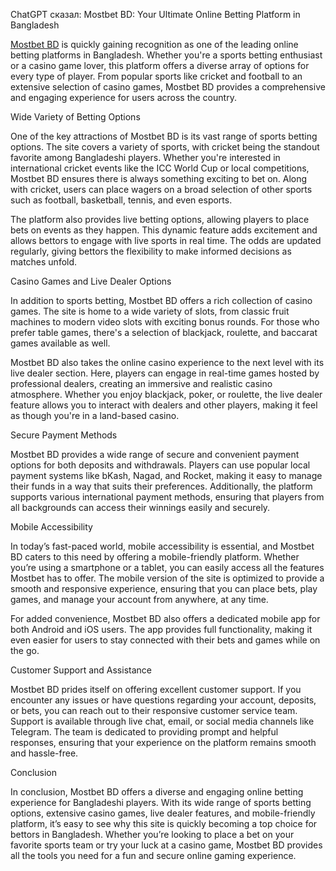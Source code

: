 ChatGPT сказал:
Mostbet BD: Your Ultimate Online Betting Platform in Bangladesh

<a href=https://mostbetbd.online/>Mostbet BD</a> is quickly gaining recognition as one of the leading online betting platforms in Bangladesh. Whether you're a sports betting enthusiast or a casino game lover, this platform offers a diverse array of options for every type of player. From popular sports like cricket and football to an extensive selection of casino games, Mostbet BD provides a comprehensive and engaging experience for users across the country.

Wide Variety of Betting Options

One of the key attractions of Mostbet BD is its vast range of sports betting options. The site covers a variety of sports, with cricket being the standout favorite among Bangladeshi players. Whether you're interested in international cricket events like the ICC World Cup or local competitions, Mostbet BD ensures there is always something exciting to bet on. Along with cricket, users can place wagers on a broad selection of other sports such as football, basketball, tennis, and even esports.

The platform also provides live betting options, allowing players to place bets on events as they happen. This dynamic feature adds excitement and allows bettors to engage with live sports in real time. The odds are updated regularly, giving bettors the flexibility to make informed decisions as matches unfold.

Casino Games and Live Dealer Options

In addition to sports betting, Mostbet BD offers a rich collection of casino games. The site is home to a wide variety of slots, from classic fruit machines to modern video slots with exciting bonus rounds. For those who prefer table games, there's a selection of blackjack, roulette, and baccarat games available as well.

Mostbet BD also takes the online casino experience to the next level with its live dealer section. Here, players can engage in real-time games hosted by professional dealers, creating an immersive and realistic casino atmosphere. Whether you enjoy blackjack, poker, or roulette, the live dealer feature allows you to interact with dealers and other players, making it feel as though you're in a land-based casino.

Secure Payment Methods

Mostbet BD provides a wide range of secure and convenient payment options for both deposits and withdrawals. Players can use popular local payment systems like bKash, Nagad, and Rocket, making it easy to manage their funds in a way that suits their preferences. Additionally, the platform supports various international payment methods, ensuring that players from all backgrounds can access their winnings easily and securely.

Mobile Accessibility

In today’s fast-paced world, mobile accessibility is essential, and Mostbet BD caters to this need by offering a mobile-friendly platform. Whether you’re using a smartphone or a tablet, you can easily access all the features Mostbet has to offer. The mobile version of the site is optimized to provide a smooth and responsive experience, ensuring that you can place bets, play games, and manage your account from anywhere, at any time.

For added convenience, Mostbet BD also offers a dedicated mobile app for both Android and iOS users. The app provides full functionality, making it even easier for users to stay connected with their bets and games while on the go.

Customer Support and Assistance

Mostbet BD prides itself on offering excellent customer support. If you encounter any issues or have questions regarding your account, deposits, or bets, you can reach out to their responsive customer service team. Support is available through live chat, email, or social media channels like Telegram. The team is dedicated to providing prompt and helpful responses, ensuring that your experience on the platform remains smooth and hassle-free.

Conclusion

In conclusion, Mostbet BD offers a diverse and engaging online betting experience for Bangladeshi players. With its wide range of sports betting options, extensive casino games, live dealer features, and mobile-friendly platform, it’s easy to see why this site is quickly becoming a top choice for bettors in Bangladesh. Whether you’re looking to place a bet on your favorite sports team or try your luck at a casino game, Mostbet BD provides all the tools you need for a fun and secure online gaming experience.

